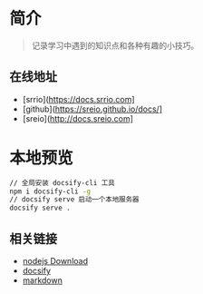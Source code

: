 # 简介

> 记录学习中遇到的知识点和各种有趣的小技巧。

## 在线地址

- [srrio](https://docs.srrio.com]
- [github](https://sreio.github.io/docs/]
- [sreio](http://docs.sreio.com]

# 本地预览
```bash
// 全局安装 docsify-cli 工具
npm i docsify-cli -g
// docsify serve 启动一个本地服务器
docsify serve .
```

## 相关链接 

- [nodejs Download](https://nodejs.org/en/download/current)
- [docsify](https://docsify.js.org/#/zh-cn/)
- [markdown](https://markdown.com.cn/)